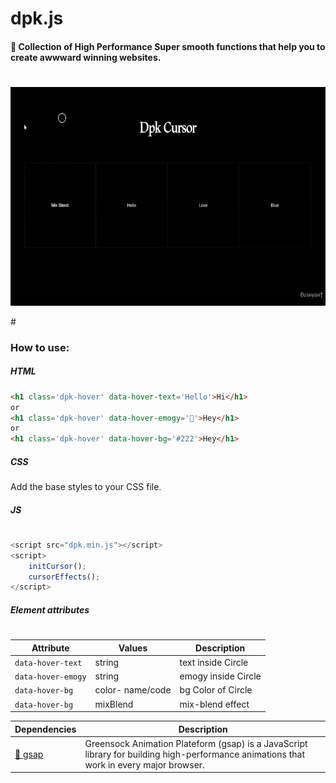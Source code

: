 # dpk.js
#### 🤍 Collection of High Performance Super smooth functions that help you to create awwward winning websites. 

#
<p align="left">        
    <a href="#">
        <img src="img/dpkCursor.gif" height="350">
    </a>
</p>
#



### How to use:

##### HTML
###
```html
<h1 class='dpk-hover' data-hover-text='Hello'>Hi</h1>
or
<h1 class='dpk-hover' data-hover-emogy='💚'>Hey</h1>
or
<h1 class='dpk-hover' data-hover-bg='#222'>Hey</h1>
```

##### CSS
Add the base styles to your CSS file.

##### JS
#
```js
<script src="dpk.min.js"></script>
<script>
    initCursor();
    cursorEffects();
</script>
```

##### Element attributes
#
| Attribute               | Values                   | Description          |
| ----------------------- | ------------------------ |--------------------- |
| `data-hover-text`       | string                   | text inside Circle   |
| `data-hover-emogy`      | string                   | emogy inside Circle  |
| `data-hover-bg`         | color- name/code         | bg Color of Circle   |
| `data-hover-bg`         | mixBlend                 | mix-blend effect    |





|Dependencies                  | Description                                                        |
| ----------------------- | ------------------------------------------------------------------ |
| [💚 gsap]               | Greensock Animation Plateform (gsap) is a JavaScript library for building high-performance animations that work in every major browser. |

[💚 gsap]:https://greensock.com/
                                        
